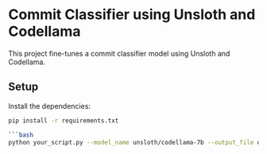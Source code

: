# Commit Classifier using Unsloth and Codellama

This project fine-tunes a commit classifier model using Unsloth and Codellama.

## Setup

Install the dependencies:

```bash
pip install -r requirements.txt

```bash
python your_script.py --model_name unsloth/codellama-7b --output_file output.txt

